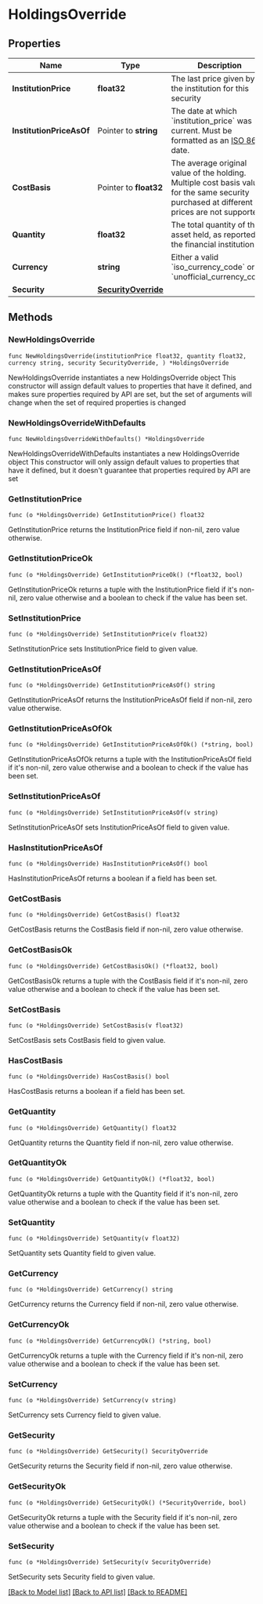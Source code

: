 # HoldingsOverride

## Properties

Name | Type | Description | Notes
------------ | ------------- | ------------- | -------------
**InstitutionPrice** | **float32** | The last price given by the institution for this security | 
**InstitutionPriceAsOf** | Pointer to **string** | The date at which &#x60;institution_price&#x60; was current. Must be formatted as an [ISO 8601](https://wikipedia.org/wiki/ISO_8601) date. | [optional] 
**CostBasis** | Pointer to **float32** | The average original value of the holding. Multiple cost basis values for the same security purchased at different prices are not supported. | [optional] 
**Quantity** | **float32** | The total quantity of the asset held, as reported by the financial institution. | 
**Currency** | **string** | Either a valid &#x60;iso_currency_code&#x60; or &#x60;unofficial_currency_code&#x60; | 
**Security** | [**SecurityOverride**](SecurityOverride.md) |  | 

## Methods

### NewHoldingsOverride

`func NewHoldingsOverride(institutionPrice float32, quantity float32, currency string, security SecurityOverride, ) *HoldingsOverride`

NewHoldingsOverride instantiates a new HoldingsOverride object
This constructor will assign default values to properties that have it defined,
and makes sure properties required by API are set, but the set of arguments
will change when the set of required properties is changed

### NewHoldingsOverrideWithDefaults

`func NewHoldingsOverrideWithDefaults() *HoldingsOverride`

NewHoldingsOverrideWithDefaults instantiates a new HoldingsOverride object
This constructor will only assign default values to properties that have it defined,
but it doesn't guarantee that properties required by API are set

### GetInstitutionPrice

`func (o *HoldingsOverride) GetInstitutionPrice() float32`

GetInstitutionPrice returns the InstitutionPrice field if non-nil, zero value otherwise.

### GetInstitutionPriceOk

`func (o *HoldingsOverride) GetInstitutionPriceOk() (*float32, bool)`

GetInstitutionPriceOk returns a tuple with the InstitutionPrice field if it's non-nil, zero value otherwise
and a boolean to check if the value has been set.

### SetInstitutionPrice

`func (o *HoldingsOverride) SetInstitutionPrice(v float32)`

SetInstitutionPrice sets InstitutionPrice field to given value.


### GetInstitutionPriceAsOf

`func (o *HoldingsOverride) GetInstitutionPriceAsOf() string`

GetInstitutionPriceAsOf returns the InstitutionPriceAsOf field if non-nil, zero value otherwise.

### GetInstitutionPriceAsOfOk

`func (o *HoldingsOverride) GetInstitutionPriceAsOfOk() (*string, bool)`

GetInstitutionPriceAsOfOk returns a tuple with the InstitutionPriceAsOf field if it's non-nil, zero value otherwise
and a boolean to check if the value has been set.

### SetInstitutionPriceAsOf

`func (o *HoldingsOverride) SetInstitutionPriceAsOf(v string)`

SetInstitutionPriceAsOf sets InstitutionPriceAsOf field to given value.

### HasInstitutionPriceAsOf

`func (o *HoldingsOverride) HasInstitutionPriceAsOf() bool`

HasInstitutionPriceAsOf returns a boolean if a field has been set.

### GetCostBasis

`func (o *HoldingsOverride) GetCostBasis() float32`

GetCostBasis returns the CostBasis field if non-nil, zero value otherwise.

### GetCostBasisOk

`func (o *HoldingsOverride) GetCostBasisOk() (*float32, bool)`

GetCostBasisOk returns a tuple with the CostBasis field if it's non-nil, zero value otherwise
and a boolean to check if the value has been set.

### SetCostBasis

`func (o *HoldingsOverride) SetCostBasis(v float32)`

SetCostBasis sets CostBasis field to given value.

### HasCostBasis

`func (o *HoldingsOverride) HasCostBasis() bool`

HasCostBasis returns a boolean if a field has been set.

### GetQuantity

`func (o *HoldingsOverride) GetQuantity() float32`

GetQuantity returns the Quantity field if non-nil, zero value otherwise.

### GetQuantityOk

`func (o *HoldingsOverride) GetQuantityOk() (*float32, bool)`

GetQuantityOk returns a tuple with the Quantity field if it's non-nil, zero value otherwise
and a boolean to check if the value has been set.

### SetQuantity

`func (o *HoldingsOverride) SetQuantity(v float32)`

SetQuantity sets Quantity field to given value.


### GetCurrency

`func (o *HoldingsOverride) GetCurrency() string`

GetCurrency returns the Currency field if non-nil, zero value otherwise.

### GetCurrencyOk

`func (o *HoldingsOverride) GetCurrencyOk() (*string, bool)`

GetCurrencyOk returns a tuple with the Currency field if it's non-nil, zero value otherwise
and a boolean to check if the value has been set.

### SetCurrency

`func (o *HoldingsOverride) SetCurrency(v string)`

SetCurrency sets Currency field to given value.


### GetSecurity

`func (o *HoldingsOverride) GetSecurity() SecurityOverride`

GetSecurity returns the Security field if non-nil, zero value otherwise.

### GetSecurityOk

`func (o *HoldingsOverride) GetSecurityOk() (*SecurityOverride, bool)`

GetSecurityOk returns a tuple with the Security field if it's non-nil, zero value otherwise
and a boolean to check if the value has been set.

### SetSecurity

`func (o *HoldingsOverride) SetSecurity(v SecurityOverride)`

SetSecurity sets Security field to given value.



[[Back to Model list]](../README.md#documentation-for-models) [[Back to API list]](../README.md#documentation-for-api-endpoints) [[Back to README]](../README.md)


